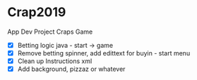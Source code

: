# Crap2019
 App Dev Project Craps Game
 
  - [x] Betting logic java - start -> game
  - [x] Remove betting spinner, add edittext for buyin - start menu
  - [x] Clean up Instructions xml 
  - [x] Add background, pizzaz or whatever

